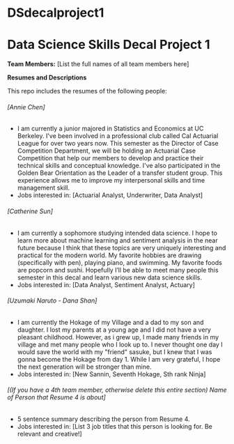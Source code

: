 # DSdecalproject1
# Data Science Skills Decal Project 1

**Team Members:** [List the full names of all team members here]  

**Resumes and Descriptions**  

This repo includes the resumes of the following people:

###### [Annie Chen]
* I am currently a junior majored in Statistics and Economics at UC Berkeley. I've been involved in a professional club called Cal Actuarial League for over two years now. This semester as the Director of Case Competition Department, we will be holding an Actuarial Case Competition that help our members to develop and practice their technical skills and conceptual knowledge. I've also participated in the Golden Bear Orientation as the Leader of a transfer student group. This experience allows me to improve my interpersonal skills and time management skill.
* Jobs interested in: [Actuarial Analyst, Underwriter, Data Analyst]

###### [Catherine Sun]
* I am currently a sophomore studying intended data science. I hope to learn more about machine learning and sentiment analysis in the near future because I think that these topics are very uniquely interesting and practical for the modern world. My favorite hobbies are drawing (specifically with pen), playing piano, and swimming. My favorite foods are popcorn and sushi. Hopefully I’ll be able to meet many people this semester in this decal and learn various new data science skills. 
* Jobs interested in: [Data Analyst, Sentiment Analyst, Actuary]

###### [Uzumaki Naruto - Dana Shan]
* I am currently the Hokage of my Village and a dad to my son and daughter. I lost my parents at a young age and I did not have a very pleasant childhood. However, as i grew up, I made many friends in my village and met many people who I look up to. I never thought one day I would save the world with my "friend" sasuke, but I knew that I was gonna become the Hokage from day 1. While I am very grateful, I hope the next generation will be stronger than mine. 
* Jobs interested in: [New Sannin, Seventh Hokage, Sth rank Ninja]

###### [(If you have a 4th team member, otherwise delete this entire section) Name of Person that Resume 4 is about]
* 5 sentence summary describing the person from Resume 4.
* Jobs interested in: [List 3 job titles that this person is looking for. Be relevant and creative!]
